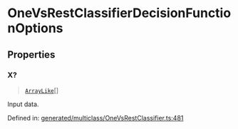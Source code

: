 # OneVsRestClassifierDecisionFunctionOptions

## Properties

### X?

> [`ArrayLike`](../types/ArrayLike.md)[]

Input data.

Defined in:  [generated/multiclass/OneVsRestClassifier.ts:481](https://github.com/transitive-bullshit/scikit-learn-ts/blob/b59c1ff/packages/sklearn/src/generated/multiclass/OneVsRestClassifier.ts#L481)
